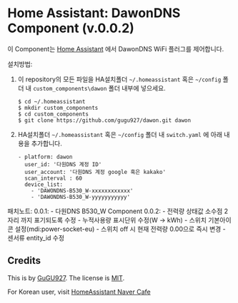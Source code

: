 Home Assistant: DawonDNS Component (v.0.0.2)
=======================================

이 Component는 [Home Assistant][hass] 에서 DawonDNS WiFi 플러그를 제어합니다.

설치방법:

1. 이 repository의 모든 파일을 HA설치폴더 `~/.homeassistant` 혹은 `~/config` 폴더 내 `custom_components\dawon` 폴더 내부에 넣으세요.

       $ cd ~/.homeassistant
       $ mkdir custom_components
       $ cd custom_components
       $ git clone https://github.com/gugu927/dawon.git dawon

2. HA설치폴더 `~/.homeassistant` 혹은 `~/config` 폴더 내 `switch.yaml` 에 아래 내용을 추가합니다.

       - platform: dawon
         user_id: '다원DNS 계정 ID'
         user_account: '다원DNS 계정 google 혹은 kakako'
         scan_interval : 60
         device_list:
           - 'DAWONDNS-B530_W-xxxxxxxxxxxx'
           - 'DAWONDNS-B530_W-yyyyyyyyyyy'

패치노트:
       0.0.1:
       - 다원DNS B530_W Component
       0.0.2:
       - 전력량 상태값 소수점 2자리 까지 표기되도록 수정
       - 누적사용량 표시단위 수정(W -> kWh)
       - 스위치 기본아이콘 설정(mdi:power-socket-eu)
       - 스위치 off 시 현재 전력량 0.00으로 즉시 변경
       - 센서류 entity_id 수정


Credits
-------

This is by [GuGU927][andy]. The license is [MIT][].

For Korean user, visit [HomeAssistant Naver Cafe][cafe]

[cafe]: https://cafe.naver.com/koreassistant
[mit]: https://opensource.org/licenses/MIT
[andy]: https://github.com/gugu927/dawon
[hass]: https://home-assistant.io
